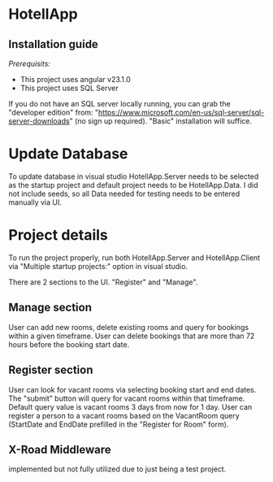 # HotellApp

## Installation guide
*Prerequisits:*
* This project uses angular v23.1.0
* This project uses SQL Server

If you do not have an SQL server locally running, you can grab the "developer edition" from: "https://www.microsoft.com/en-us/sql-server/sql-server-downloads" (no sign up required).
"Basic" installation will suffice.

# Update Database
To update database in visual studio HotellApp.Server needs to be selected as the startup project and default project needs to be HotellApp.Data. I did not include seeds, so all Data needed for testing needs to be entered manually via UI.

# Project details
To run the project properly, run both HotellApp.Server and HotellApp.Client via "Multiple startup projects:" option in visual studio.

There are 2 sections to the UI. "Register" and "Manage". 

## Manage section
User can add new rooms, delete existing rooms and query for bookings within a given timeframe.
User can delete bookings that are more than 72 hours before the booking start date.

## Register section
User can look for vacant rooms via selecting booking start and end dates. The "submit" button will query for vacant rooms within that timeframe.
Default query value is vacant rooms 3 days from now for 1 day.
User can register a person to a vacant rooms based on the VacantRoom query (StartDate and EndDate prefilled in the "Register for Room" form).

## X-Road Middleware
implemented but not fully utilized due to just being a test project. 
